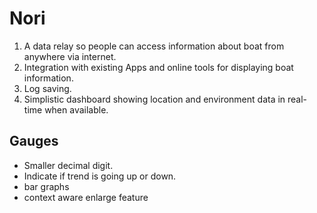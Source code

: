 # Nori

1. A data relay so people can access information about boat from anywhere via internet.
1. Integration with existing Apps and online tools for displaying boat information.
1. Log saving.
1. Simplistic dashboard showing location and environment data in real-time when available.

## Gauges

- Smaller decimal digit.
- Indicate if trend is going up or down.
- bar graphs
- context aware enlarge feature
